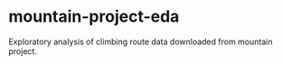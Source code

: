 # mountain-project-eda
Exploratory analysis of climbing route data downloaded from mountain project.
